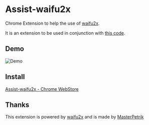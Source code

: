 # Assist-waifu2x

Chrome Extension to help the use of <a href="https://waifu2x.booru.pics/" target="_blank">waifu2x</a>.

It is an extension to be used in conjunction with <a href="https://github.com/eiurur/Marunage" target="_blank">this code</a>.

## Demo

![Demo](https://github.com/eiurur/Assist-waifu2x/raw/master/demo.gif)

## Install

<a href="https://chrome.google.com/webstore/detail/aopdgjkfalnfokhbgkemiajgfpefgjei/publish-accepted?hl=ja" target="_blank">Assist-waifu2x - Chrome WebStore</a>

## Thanks

This extension is powered by <a href="https://waifu2x.booru.pics/" target="_blank">waifu2x</a> and is made by <a href="https://github.com/MasterPetrik">MasterPetrik</a>
